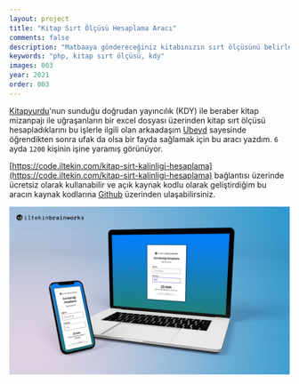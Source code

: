 ```yaml
---
layout: project
title: "Kitap Sırt Ölçüsü Hesaplama Aracı"
comments: false
description: "Matbaaya göndereceğiniz kitabınızın sırt ölçüsünü belirleyebileceğiniz bir araç."
keywords: "php, kitap sırt ölçüsü, kdy"
images: 003
year: 2021
order: 003
---
```


[Kitapyurdu](https://kitapyurdu.com)'nun sunduğu doğrudan yayıncılık (KDY) ile beraber kitap mizanpajı ile uğraşanların bir excel dosyası üzerinden kitap sırt ölçüsü hesapladıklarını bu işlerle ilgili olan arkaadaşım [Ubeyd](https://adamkarga.net) sayesinde öğrendikten sonra ufak da olsa bir fayda sağlamak için bu aracı yazdım. `6` ayda `1200` kişinin işine yaramış görünüyor.

[https://code.iltekin.com/kitap-sirt-kalinligi-hesaplama](https://code.iltekin.com/kitap-sirt-kalinligi-hesaplama) bağlantısı üzerinde ücretsiz olarak kullanabilir ve açık kaynak kodlu olarak geliştirdiğim bu aracın kaynak kodlarına [Github](https://github.com/iltekin/book-spine-calculator) üzerinden ulaşabilirsiniz.

![001](/assets/images/projects/003/001.jpg)